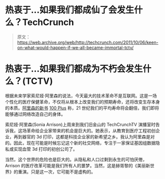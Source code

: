 # 热衷于...如果我们都成仙了会发生什么？TechCrunch

> 原文：<https://web.archive.org/web/http://techcrunch.com/2011/10/06/keen-on-what-would-happen-if-we-all-became-immortal-tctv/>

# 热衷于…如果我们都成为不朽会发生什么？(TCTV)

根据未来学家索尼娅·阿里森的说法，今天最大的技术革命不是互联网。这是一场个性化的医疗保健革命，不仅将从根本上改变我们的预期寿命，还将改变生存本身的本质。[阿里森的新书](https://web.archive.org/web/20230203131144/https://techcrunch.com/2011/10/05/keen-on-why-we-are-all-going-to-live-to-100-years-old-tctv/) [100 Plus](https://web.archive.org/web/20230203131144/http://www.amazon.com/100-Plus-Longevity-Everything-Relationships/dp/0465019668/ref=sr_1_1?ie=UTF8&qid=1317821304&sr=8-1) 称，21 世纪我们的平均寿命将会翻倍，我们即将能够通过网络改造自己的身体。

索尼娅·阿里森(Sonia Arrison)上周来到我们旧金山的 TechCrunchTV 演播室时告诉我，这场革命给企业家带来的机会是巨大的。她表示，从教育到医疗工程初创企业，再到器官的 3d 打印，这都是科技企业家的新希望之乡。我认为阿里森是对的。因此，现在可能是时候忘记这个新的社交网络，专注于一家保证基因组数据隐私或实现血管 3d 打印的初创公司了。

当然，这个世界的危险也是巨大的。从隐私和人口过剩到永生的可怕厌倦，Arrison 的医疗改革可能是我们所有人的噩梦。当然，这是赫胥黎的《美丽新世界》的重演。只是这一次，它可能不是虚构的。